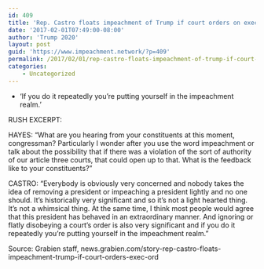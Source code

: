 ```yaml
---
id: 409
title: 'Rep. Castro floats impeachment of Trump if court orders on exec order ignored'
date: '2017-02-01T07:49:00-08:00'
author: 'Trump 2020'
layout: post
guid: 'https://www.impeachment.network/?p=409'
permalink: /2017/02/01/rep-castro-floats-impeachment-of-trump-if-court-orders-on-exec-order-ignored/
categories:
    - Uncategorized
---
```


- ‘If you do it repeatedly you’re putting yourself in the impeachment realm.’

RUSH EXCERPT:

HAYES: “What are you hearing from your constituents at this moment, congressman? Particularly I wonder after you use the word impeachment or talk about the possibility that if there was a violation of the sort of authority of our article three courts, that could open up to that. What is the feedback like to your constituents?”

CASTRO: “Everybody is obviously very concerned and nobody takes the idea of removing a president or impeaching a president lightly and no one should. It’s historically very significant and so it’s not a light hearted thing. It’s not a whimsical thing. At the same time, I think most people would agree that this president has behaved in an extraordinary manner. And ignoring or flatly disobeying a court’s order is also very significant and if you do it repeatedly you’re putting yourself in the impeachment realm.”

Source: Grabien staff, news.grabien.com/story-rep-castro-floats-impeachment-trump-if-court-orders-exec-ord